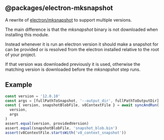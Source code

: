 ## @packages/electron-mksnapshot

A rewrite of [electron/mksnapshot](https://github.com/electron/mksnapshot) to support multiple
versions.

The main difference is that the _mksnapshot_ binary is not downloaded when installing this
module. 

Instead whenever it is run an electron version it should make a snapshot for can be
provided or is resolved from the electron installed relative to the root of your project.

If that version was downloaded previously it is used, otherwise the matching version is
downloaded before the _mksnapshot_ step runs.

## Example

```ts
const version = '12.0.10'
const args = [fullPathToSnapshot, '--output_dir', fullPathToOutputDir]
const { version, snapshotBlobFile, v8ContextFile } = await syncAndRun(
  version,
  args
)
assert.equal(version, providedVersion)
assert.equal(snapshotBlobFile, 'snapshot_blob.bin')
assert(v8ContextFile.startsWith('v8_context_snapshot'))
```
